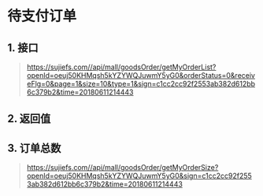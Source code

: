 # 待支付订单

## 1. 接口

> https://sujiefs.com//api/mall/goodsOrder/getMyOrderList?openId=oeuj50KHMqsh5kYZYWQJuwmY5yG0&orderStatus=0&receiveFlg=0&page=1&size=10&type=1&sign=c1cc2cc92f2553ab382d612bb6c379b2&time=20180611214443

## 2. 返回值


## 3. 订单总数

> https://sujiefs.com//api/mall/goodsOrder/getMyOrderSize?openId=oeuj50KHMqsh5kYZYWQJuwmY5yG0&sign=c1cc2cc92f2553ab382d612bb6c379b2&time=20180611214443

